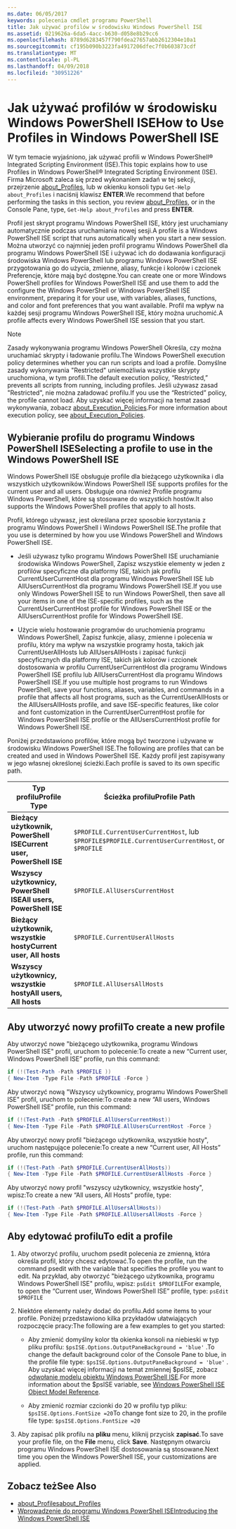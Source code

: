 ```yaml
---
ms.date: 06/05/2017
keywords: polecenia cmdlet programu PowerShell
title: Jak używać profilów w środowisku Windows PowerShell ISE
ms.assetid: 0219626a-6da5-4acc-b630-d058e8b29cc6
ms.openlocfilehash: 8789d6283457f790fdea27657abb2612304e10a1
ms.sourcegitcommit: cf195b090b3223fa4917206dfec7f0b603873cdf
ms.translationtype: MT
ms.contentlocale: pl-PL
ms.lasthandoff: 04/09/2018
ms.locfileid: "30951226"
---
```

# <a name="how-to-use-profiles-in-windows-powershell-ise"></a><span data-ttu-id="eb317-103">Jak używać profilów w środowisku Windows PowerShell ISE</span><span class="sxs-lookup"><span data-stu-id="eb317-103">How to Use Profiles in Windows PowerShell ISE</span></span>

<span data-ttu-id="eb317-104">W tym temacie wyjaśniono, jak używać profili w Windows PowerShell® Integrated Scripting Environment (ISE).</span><span class="sxs-lookup"><span data-stu-id="eb317-104">This topic explains how to use Profiles in Windows PowerShell® Integrated Scripting Environment (ISE).</span></span> <span data-ttu-id="eb317-105">Firma Microsoft zaleca się przed wykonaniem zadań w tej sekcji, przejrzenie [about_Profiles](/powershell/module/microsoft.powershell.core/about/about_profiles), lub w okienku konsoli typu `Get-Help about_Profiles` i naciśnij klawisz **ENTER**.</span><span class="sxs-lookup"><span data-stu-id="eb317-105">We recommend that before performing the tasks in this section, you review [about_Profiles](/powershell/module/microsoft.powershell.core/about/about_profiles), or in the Console Pane, type, `Get-Help about_Profiles` and press **ENTER**.</span></span>

<span data-ttu-id="eb317-106">Profil jest skrypt programu Windows PowerShell ISE, który jest uruchamiany automatycznie podczas uruchamiania nowej sesji.</span><span class="sxs-lookup"><span data-stu-id="eb317-106">A profile is a Windows PowerShell ISE script that runs automatically when you start a new session.</span></span>  <span data-ttu-id="eb317-107">Można utworzyć co najmniej jeden profil programu Windows PowerShell dla programu Windows PowerShell ISE i używać ich do dodawania konfiguracji środowiska Windows PowerShell lub programu Windows PowerShell ISE przygotowania go do użycia, zmienne, aliasy, funkcje i kolorów i czcionek Preferencje, które mają być dostępne.</span><span class="sxs-lookup"><span data-stu-id="eb317-107">You can create one or more Windows PowerShell profiles for Windows PowerShell ISE and use them to add the configure the Windows PowerShell or Windows PowerShell ISE environment, preparing it for your use, with variables, aliases, functions, and color and font preferences that you want available.</span></span> <span data-ttu-id="eb317-108">Profil ma wpływ na każdej sesji programu Windows PowerShell ISE, który można uruchomić.</span><span class="sxs-lookup"><span data-stu-id="eb317-108">A profile affects every Windows PowerShell ISE session that you start.</span></span>

> [!NOTE]
> <span data-ttu-id="eb317-109">Zasady wykonywania programu Windows PowerShell Określa, czy można uruchamiać skrypty i ładowanie profilu.</span><span class="sxs-lookup"><span data-stu-id="eb317-109">The Windows PowerShell execution policy determines whether you can run scripts and load a profile.</span></span> <span data-ttu-id="eb317-110">Domyślne zasady wykonywania "Restricted" uniemożliwia wszystkie skrypty uruchomiona, w tym profili.</span><span class="sxs-lookup"><span data-stu-id="eb317-110">The default execution policy, “Restricted,” prevents all scripts from running, including profiles.</span></span> <span data-ttu-id="eb317-111">Jeśli używasz zasad "Restricted", nie można załadować profilu.</span><span class="sxs-lookup"><span data-stu-id="eb317-111">If you use the “Restricted” policy, the profile cannot load.</span></span> <span data-ttu-id="eb317-112">Aby uzyskać więcej informacji na temat zasad wykonywania, zobacz [about_Execution_Policies](/powershell/module/microsoft.powershell.core/about/about_execution_policies).</span><span class="sxs-lookup"><span data-stu-id="eb317-112">For more information about execution policy, see [about_Execution_Policies](/powershell/module/microsoft.powershell.core/about/about_execution_policies).</span></span>

## <a name="selecting-a-profile-to-use-in-the-windows-powershell-ise"></a><span data-ttu-id="eb317-113">Wybieranie profilu do programu Windows PowerShell ISE</span><span class="sxs-lookup"><span data-stu-id="eb317-113">Selecting a profile to use in the Windows PowerShell ISE</span></span>

<span data-ttu-id="eb317-114">Windows PowerShell ISE obsługuje profile dla bieżącego użytkownika i dla wszystkich użytkowników.</span><span class="sxs-lookup"><span data-stu-id="eb317-114">Windows PowerShell ISE supports profiles for the current user and all users.</span></span> <span data-ttu-id="eb317-115">Obsługuje ona również Profile programu Windows PowerShell, które są stosowane do wszystkich hostów.</span><span class="sxs-lookup"><span data-stu-id="eb317-115">It also supports the Windows PowerShell profiles that apply to all hosts.</span></span>

<span data-ttu-id="eb317-116">Profil, którego używasz, jest określana przez sposobie korzystania z programu Windows PowerShell i Windows PowerShell ISE.</span><span class="sxs-lookup"><span data-stu-id="eb317-116">The profile that you use is determined by how you use Windows PowerShell and Windows PowerShell ISE.</span></span>

- <span data-ttu-id="eb317-117">Jeśli używasz tylko programu Windows PowerShell ISE uruchamianie środowiska Windows PowerShell, Zapisz wszystkie elementy w jeden z profilów specyficzne dla platformy ISE, takich jak profilu CurrentUserCurrentHost dla programu Windows PowerShell ISE lub AllUsersCurrentHost dla programu Windows PowerShell ISE.</span><span class="sxs-lookup"><span data-stu-id="eb317-117">If you use only Windows PowerShell ISE to run Windows PowerShell, then save all your items in one of the ISE-specific profiles, such as the CurrentUserCurrentHost profile for Windows PowerShell ISE or the AllUsersCurrentHost profile for Windows PowerShell ISE.</span></span>

- <span data-ttu-id="eb317-118">Użycie wielu hostowanie programów do uruchomienia programu Windows PowerShell, Zapisz funkcje, aliasy, zmienne i polecenia w profilu, który ma wpływ na wszystkie programy hosta, takich jak CurrentUserAllHosts lub AllUsersAllHosts i zapisać funkcji specyficznych dla platformy ISE, takich jak kolorów i czcionek dostosowania w profilu CurrentUserCurrentHost dla programu Windows PowerShell ISE profilu lub AllUsersCurrentHost dla programu Windows PowerShell ISE.</span><span class="sxs-lookup"><span data-stu-id="eb317-118">If you use multiple host programs to run Windows PowerShell, save your functions, aliases, variables, and commands in a profile that affects all host programs, such as the CurrentUserAllHosts or the AllUsersAllHosts profile, and save ISE-specific features, like color and font customization in the CurrentUserCurrentHost profile for Windows PowerShell ISE profile or the AllUsersCurrentHost profile for Windows PowerShell ISE.</span></span>

<span data-ttu-id="eb317-119">Poniżej przedstawiono profilów, które mogą być tworzone i używane w środowisku Windows PowerShell ISE.</span><span class="sxs-lookup"><span data-stu-id="eb317-119">The following are profiles that can be created and used in Windows PowerShell ISE.</span></span> <span data-ttu-id="eb317-120">Każdy profil jest zapisywany w jego własnej określonej ścieżki.</span><span class="sxs-lookup"><span data-stu-id="eb317-120">Each profile is saved to its own specific path.</span></span>

| <span data-ttu-id="eb317-121">Typ profilu</span><span class="sxs-lookup"><span data-stu-id="eb317-121">Profile Type</span></span> | <span data-ttu-id="eb317-122">Ścieżka profilu</span><span class="sxs-lookup"><span data-stu-id="eb317-122">Profile Path</span></span> |
| --- | --- |
| <span data-ttu-id="eb317-123">**Bieżący użytkownik, PowerShell ISE**</span><span class="sxs-lookup"><span data-stu-id="eb317-123">**Current user, PowerShell ISE**</span></span>| <span data-ttu-id="eb317-124">`$PROFILE.CurrentUserCurrentHost`, lub `$PROFILE`</span><span class="sxs-lookup"><span data-stu-id="eb317-124">`$PROFILE.CurrentUserCurrentHost`, or `$PROFILE`</span></span> |
| <span data-ttu-id="eb317-125">**Wszyscy użytkownicy, PowerShell ISE**</span><span class="sxs-lookup"><span data-stu-id="eb317-125">**All users, PowerShell ISE**</span></span>| `$PROFILE.AllUsersCurrentHost` |
| <span data-ttu-id="eb317-126">**Bieżący użytkownik, wszystkie hosty**</span><span class="sxs-lookup"><span data-stu-id="eb317-126">**Current user, All hosts**</span></span>| `$PROFILE.CurrentUserAllHosts` |
| <span data-ttu-id="eb317-127">**Wszyscy użytkownicy, wszystkie hosty**</span><span class="sxs-lookup"><span data-stu-id="eb317-127">**All users, All hosts**</span></span> | `$PROFILE.AllUsersAllHosts` |

## <a name="to-create-a-new-profile"></a><span data-ttu-id="eb317-128">Aby utworzyć nowy profil</span><span class="sxs-lookup"><span data-stu-id="eb317-128">To create a new profile</span></span>

<span data-ttu-id="eb317-129">Aby utworzyć nowe "bieżącego użytkownika, programu Windows PowerShell ISE" profil, uruchom to polecenie:</span><span class="sxs-lookup"><span data-stu-id="eb317-129">To create a new “Current user, Windows PowerShell ISE” profile, run this command:</span></span>

```powershell
if (!(Test-Path -Path $PROFILE ))
{ New-Item -Type File -Path $PROFILE -Force }
```

<span data-ttu-id="eb317-130">Aby utworzyć nową "Wszyscy użytkownicy, programu Windows PowerShell ISE" profil, uruchom to polecenie:</span><span class="sxs-lookup"><span data-stu-id="eb317-130">To create a new “All users, Windows PowerShell ISE” profile, run this command:</span></span>

```powershell
if (!(Test-Path -Path $PROFILE.AllUsersCurrentHost))
{ New-Item -Type File -Path $PROFILE.AllUsersCurrentHost -Force }
```

<span data-ttu-id="eb317-131">Aby utworzyć nowy profil "bieżącego użytkownika, wszystkie hosty", uruchom następujące polecenie:</span><span class="sxs-lookup"><span data-stu-id="eb317-131">To create a new “Current user, All Hosts” profile, run this command:</span></span>

```powershell
if (!(Test-Path -Path $PROFILE.CurrentUserAllHosts))
{ New-Item -Type File -Path $PROFILE.CurrentUserAllHosts -Force }
```

<span data-ttu-id="eb317-132">Aby utworzyć nowy profil "wszyscy użytkownicy, wszystkie hosty", wpisz:</span><span class="sxs-lookup"><span data-stu-id="eb317-132">To create a new “All users, All Hosts” profile, type:</span></span>

```powershell
if (!(Test-Path -Path $PROFILE.AllUsersAllHosts))
{ New-Item -Type File -Path $PROFILE.AllUsersAllHosts -Force }
```

## <a name="to-edit-a-profile"></a><span data-ttu-id="eb317-133">Aby edytować profilu</span><span class="sxs-lookup"><span data-stu-id="eb317-133">To edit a profile</span></span>

1. <span data-ttu-id="eb317-134">Aby otworzyć profilu, uruchom psedit polecenia ze zmienną, która określa profil, który chcesz edytować.</span><span class="sxs-lookup"><span data-stu-id="eb317-134">To open the profile, run the command psedit with the variable that specifies the profile you want to edit.</span></span> <span data-ttu-id="eb317-135">Na przykład, aby otworzyć "bieżącego użytkownika, programu Windows PowerShell ISE" profilu, wpisz: `psEdit $PROFILE`</span><span class="sxs-lookup"><span data-stu-id="eb317-135">For example, to open the “Current user, Windows PowerShell ISE” profile, type: `psEdit $PROFILE`</span></span>

2. <span data-ttu-id="eb317-136">Niektóre elementy należy dodać do profilu.</span><span class="sxs-lookup"><span data-stu-id="eb317-136">Add some items to your profile.</span></span> <span data-ttu-id="eb317-137">Poniżej przedstawiono kilka przykładów ułatwiających rozpoczęcie pracy:</span><span class="sxs-lookup"><span data-stu-id="eb317-137">The following are a few examples to get you started:</span></span>

   - <span data-ttu-id="eb317-138">Aby zmienić domyślny kolor tła okienka konsoli na niebieski w typ pliku profilu: `$psISE.Options.OutputPaneBackground = 'blue'` .</span><span class="sxs-lookup"><span data-stu-id="eb317-138">To change the default background color of the Console Pane to blue, in the profile file type: `$psISE.Options.OutputPaneBackground = 'blue'` .</span></span> <span data-ttu-id="eb317-139">Aby uzyskać więcej informacji na temat zmiennej $psISE, zobacz [odwołanie modelu obiektu Windows PowerShell ISE](The-ISE-Object-Model-Hierarchy.md).</span><span class="sxs-lookup"><span data-stu-id="eb317-139">For more information about the $psISE variable, see [Windows PowerShell ISE Object Model Reference](The-ISE-Object-Model-Hierarchy.md).</span></span>

   - <span data-ttu-id="eb317-140">Aby zmienić rozmiar czcionki do 20 w profilu typ pliku: `$psISE.Options.FontSize =20`</span><span class="sxs-lookup"><span data-stu-id="eb317-140">To change font size to 20, in the profile file type: `$psISE.Options.FontSize =20`</span></span>

3. <span data-ttu-id="eb317-141">Aby zapisać plik profilu na **pliku** menu, kliknij przycisk **zapisać**.</span><span class="sxs-lookup"><span data-stu-id="eb317-141">To save your profile file, on the **File** menu, click **Save**.</span></span> <span data-ttu-id="eb317-142">Następnym otwarciu programu Windows PowerShell ISE dostosowania są stosowane.</span><span class="sxs-lookup"><span data-stu-id="eb317-142">Next time you open the Windows PowerShell ISE, your customizations are applied.</span></span>

## <a name="see-also"></a><span data-ttu-id="eb317-143">Zobacz też</span><span class="sxs-lookup"><span data-stu-id="eb317-143">See Also</span></span>

- [<span data-ttu-id="eb317-144">about_Profiles</span><span class="sxs-lookup"><span data-stu-id="eb317-144">about_Profiles</span></span>](/powershell/module/microsoft.powershell.core/about/about_profiles)
- [<span data-ttu-id="eb317-145">Wprowadzenie do programu Windows PowerShell ISE</span><span class="sxs-lookup"><span data-stu-id="eb317-145">Introducing the Windows PowerShell ISE</span></span>](Introducing-the-Windows-PowerShell-ISE.md)